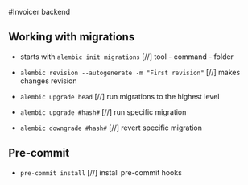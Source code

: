 #Invoicer backend

## Working with migrations
- starts with `alembic init migrations` [//] tool - command - folder

- `alembic revision --autogenerate -m "First revision"` [//] makes changes revision
- `alembic upgrade head` [//] run migrations to the highest level
- `alembic upgrade #hash#` [//] run specific migration
- `alembic downgrade #hash#` [//] revert specific migration

## Pre-commit
- `pre-commit install` [//] install pre-commit hooks